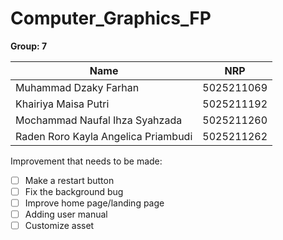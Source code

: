 # Computer_Graphics_FP

**Group: 7**

| Name                                | NRP        |
| ------------------------------------|------------|
| Muhammad Dzaky Farhan               | 5025211069 |
| Khairiya Maisa Putri                | 5025211192 |
| Mochammad Naufal Ihza Syahzada      | 5025211260 |
| Raden Roro Kayla Angelica Priambudi | 5025211262 |

Improvement that needs to be made:
- [ ] Make a restart button
- [ ] Fix the background bug
- [ ] Improve home page/landing page
- [ ] Adding user manual
- [ ] Customize asset